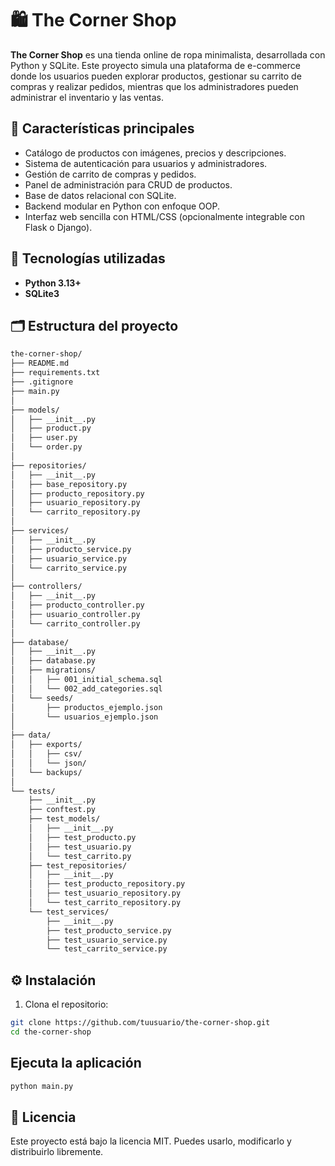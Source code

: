# 🛍️ The Corner Shop

**The Corner Shop** es una tienda online de ropa minimalista, desarrollada con Python y SQLite. Este proyecto simula una plataforma de e-commerce donde los usuarios pueden explorar productos, gestionar su carrito de compras y realizar pedidos, mientras que los administradores pueden administrar el inventario y las ventas.

## 🚀 Características principales

- Catálogo de productos con imágenes, precios y descripciones.
- Sistema de autenticación para usuarios y administradores.
- Gestión de carrito de compras y pedidos.
- Panel de administración para CRUD de productos.
- Base de datos relacional con SQLite.
- Backend modular en Python con enfoque OOP.
- Interfaz web sencilla con HTML/CSS (opcionalmente integrable con Flask o Django).

## 🧱 Tecnologías utilizadas

- **Python 3.13+**
- **SQLite3**

## 🗂️ Estructura del proyecto

```bash
the-corner-shop/ 
├── README.md
├── requirements.txt
├── .gitignore
├── main.py
│
├── models/ 
│   ├── __init__.py
│   ├── product.py 
│   ├── user.py 
│   └── order.py 
│
├── repositories/
│   ├── __init__.py
│   ├── base_repository.py
│   ├── producto_repository.py
│   ├── usuario_repository.py
│   └── carrito_repository.py
│
├── services/
│   ├── __init__.py
│   ├── producto_service.py
│   ├── usuario_service.py
│   └── carrito_service.py
│
├── controllers/
│   ├── __init__.py
│   ├── producto_controller.py
│   ├── usuario_controller.py
│   └── carrito_controller.py
│
├── database/
│   ├── __init__.py
│   ├── database.py
│   ├── migrations/
│   │   ├── 001_initial_schema.sql
│   │   └── 002_add_categories.sql
│   └── seeds/
│       ├── productos_ejemplo.json
│       └── usuarios_ejemplo.json
│
├── data/
│   ├── exports/
│   │   ├── csv/
│   │   └── json/
│   └── backups/
│
└── tests/
    ├── __init__.py
    ├── conftest.py
    ├── test_models/
    │   ├── __init__.py
    │   ├── test_producto.py
    │   ├── test_usuario.py
    │   └── test_carrito.py
    ├── test_repositories/
    │   ├── __init__.py
    │   ├── test_producto_repository.py
    │   ├── test_usuario_repository.py
    │   └── test_carrito_repository.py
    └── test_services/
        ├── __init__.py
        ├── test_producto_service.py
        ├── test_usuario_service.py
        └── test_carrito_service.py
```

## ⚙️ Instalación

1. Clona el repositorio:

```bash
git clone https://github.com/tuusuario/the-corner-shop.git
cd the-corner-shop
```

## Ejecuta la aplicación

```bash
python main.py
```

## 📄 Licencia

Este proyecto está bajo la licencia MIT. Puedes usarlo, modificarlo y distribuirlo libremente.
